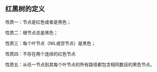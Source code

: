 ## 红黑树的定义

性质一：节点是红色或者是黑色； 

性质二：根节点总是黑色； 

性质三：每个叶节点（NIL或空节点）是黑色；

性质四：不存在两个连续的红色节点

性质五：从任一节点到其每个叶节点的所有路径都包含相同数目的黑色节点。